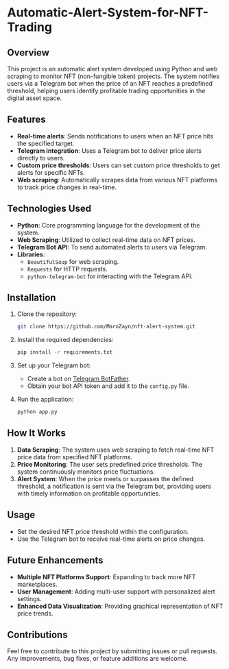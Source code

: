 # Automatic-Alert-System-for-NFT-Trading
## Overview
This project is an automatic alert system developed using Python and web scraping to monitor NFT (non-fungible token) projects. The system notifies users via a Telegram bot when the price of an NFT reaches a predefined threshold, helping users identify profitable trading opportunities in the digital asset space.

## Features
- **Real-time alerts**: Sends notifications to users when an NFT price hits the specified target.
- **Telegram integration**: Uses a Telegram bot to deliver price alerts directly to users.
- **Custom price thresholds**: Users can set custom price thresholds to get alerts for specific NFTs.
- **Web scraping**: Automatically scrapes data from various NFT platforms to track price changes in real-time.

## Technologies Used
- **Python**: Core programming language for the development of the system.
- **Web Scraping**: Utilized to collect real-time data on NFT prices.
- **Telegram Bot API**: To send automated alerts to users via Telegram.
- **Libraries**:
  - `BeautifulSoup` for web scraping.
  - `Requests` for HTTP requests.
  - `python-telegram-bot` for interacting with the Telegram API.

## Installation

1. Clone the repository:
    ```bash
    git clone https://github.com/MaroZayn/nft-alert-system.git
    ```

2. Install the required dependencies:
    ```bash
    pip install -r requirements.txt
    ```

3. Set up your Telegram bot:
    - Create a bot on [Telegram BotFather](https://core.telegram.org/bots#botfather).
    - Obtain your bot API token and add it to the `config.py` file.

4. Run the application:
    ```bash
    python app.py
    ```

## How It Works

1. **Data Scraping**: The system uses web scraping to fetch real-time NFT price data from specified NFT platforms.
2. **Price Monitoring**: The user sets predefined price thresholds. The system continuously monitors price fluctuations.
3. **Alert System**: When the price meets or surpasses the defined threshold, a notification is sent via the Telegram bot, providing users with timely information on profitable opportunities.

## Usage
- Set the desired NFT price threshold within the configuration.
- Use the Telegram bot to receive real-time alerts on price changes.

## Future Enhancements
- **Multiple NFT Platforms Support**: Expanding to track more NFT marketplaces.
- **User Management**: Adding multi-user support with personalized alert settings.
- **Enhanced Data Visualization**: Providing graphical representation of NFT price trends.

## Contributions
Feel free to contribute to this project by submitting issues or pull requests. Any improvements, bug fixes, or feature additions are welcome.
